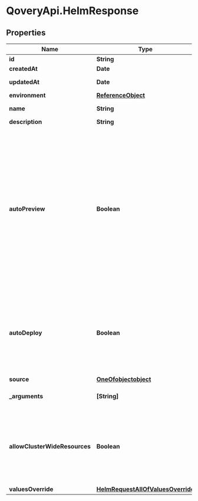# QoveryApi.HelmResponse

## Properties

Name | Type | Description | Notes
------------ | ------------- | ------------- | -------------
**id** | **String** |  | [readonly] 
**createdAt** | **Date** |  | [readonly] 
**updatedAt** | **Date** |  | [optional] [readonly] 
**environment** | [**ReferenceObject**](ReferenceObject.md) |  | 
**name** | **String** | name is case insensitive | 
**description** | **String** |  | [optional] 
**autoPreview** | **Boolean** | Indicates if the &#39;environment preview option&#39; is enabled.   If enabled, a preview environment will be automatically cloned when &#x60;/preview&#x60; endpoint is called.   If not specified, it takes the value of the &#x60;auto_preview&#x60; property from the associated environment.  | 
**autoDeploy** | **Boolean** | Specify if the service will be automatically updated after receiving a new image tag or a new commit according to the source type.   | 
**source** | [**OneOfobjectobject**](OneOfobjectobject.md) |  | 
**_arguments** | **[String]** | The extra arguments to pass to helm | 
**allowClusterWideResources** | **Boolean** | If we should allow the chart to deploy object outside his specified namespace. Setting this flag to true, requires special rights  | [default to false]
**valuesOverride** | [**HelmRequestAllOfValuesOverride**](HelmRequestAllOfValuesOverride.md) |  | 


